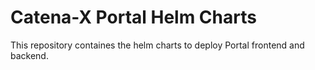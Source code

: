 # Catena-X Portal Helm Charts

This repository containes the helm charts to deploy Portal frontend and backend.
